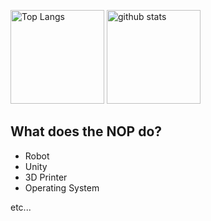 <p align="left"> 
  <img alt="Top Langs" height="150px" src="https://github-readme-stats.vercel.app/api?username=NOPLAB&theme=discord_old_blurple&show_icons=true&count_private=true" />
  <img alt="github stats" height="150px" src="https://github-readme-stats.vercel.app/api/top-langs/?username=NOPLAB&theme=discord_old_blurple&layout=compact&count_private=true" />
</p>

## What does the NOP do?

- Robot
- Unity
- 3D Printer
- Operating System

etc...

<!---
NOPLAB/NOPLAB is a ✨ special ✨ repository because its `README.md` (this file) appears on your GitHub profile.
You can click the Preview link to take a look at your changes.
--->
